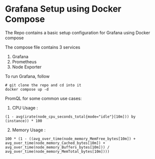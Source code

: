 # Grafana Setup using Docker Compose

The Repo contains a basic setup configuration for Grafana using Docker compose

The compose file contains 3 services
1. Grafana
2. Prometheus
3. Node Exporter

To run Grafana, follow
```
# git clone the repo and cd into it
docker compose up -d
```

PromQL for some common use cases:

1. CPU Usage :

```(1 - avg(irate(node_cpu_seconds_total{mode="idle"}[10m])) by (instance)) * 100```

2. Memory Usage :

```100 * (1 - ((avg_over_time(node_memory_MemFree_bytes[10m]) + avg_over_time(node_memory_Cached_bytes[10m]) + avg_over_time(node_memory_Buffers_bytes[10m])) / avg_over_time(node_memory_MemTotal_bytes[10m])))```